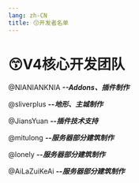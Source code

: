 ```yaml
---
lang: zh-CN
title: 😙开发者名单
---
```


# 😙V4核心开发团队

@NIANIANKNIA ***--Addons、插件制作***

@sliverplus ***--地形、主城制作***

@JiansYuan ***--插件技术支持***

@mitulong ***--服务器部分建筑制作***

@lonely ***--服务器部分建筑制作***

@AiLaZuiKeAi ***--服务器部分建筑制作***
